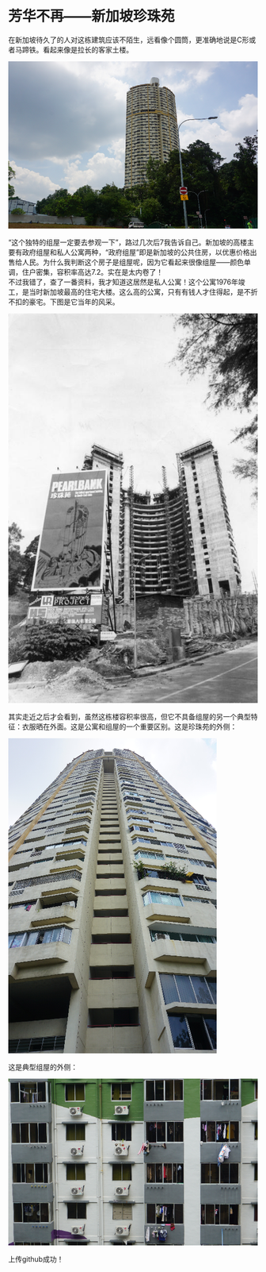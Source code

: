 # 芳华不再——新加坡珍珠苑

在新加坡待久了的人对这栋建筑应该不陌生，远看像个圆筒，更准确地说是C形或者马蹄铁。看起来像是拉长的客家土楼。  

![远景](./pics/pic1.png)

“这个独特的组屋一定要去参观一下”，路过几次后7我告诉自己。新加坡的高楼主要有政府组屋和私人公寓两种，“政府组屋”即是新加坡的公共住房，以优惠价格出售给人民。为什么我判断这个房子是组屋呢，因为它看起来很像组屋——颜色单调，住户密集，容积率高达7.2。实在是太内卷了！  
不过我错了，查了一番资料，我才知道这居然是私人公寓！这个公寓1976年竣工，是当时新加坡最高的住宅大楼。这么高的公寓，只有有钱人才住得起，是不折不扣的豪宅。下图是它当年的风采。  

![当年的风采](./pics/pic2.jpg)

其实走近之后才会看到，虽然这栋楼容积率很高，但它不具备组屋的另一个典型特征：衣服晒在外面。这是公寓和组屋的一个重要区别。这是珍珠苑的外侧：

![珍珠苑的外侧](./pics/pic3.png)

这是典型组屋的外侧：

![典型组屋的外侧](./pics/pic4.png)

上传github成功！